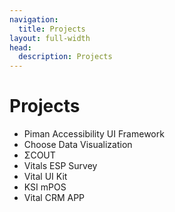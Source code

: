 ```yaml
---
navigation:
  title: Projects
layout: full-width
head:
  description: Projects
---
```


# Projects

- Piman Accessibility UI Framework
- Choose Data Visualization
- ΣCOUT
- Vitals ESP Survey
- Vital UI Kit
- KSI mPOS
- Vital CRM APP
